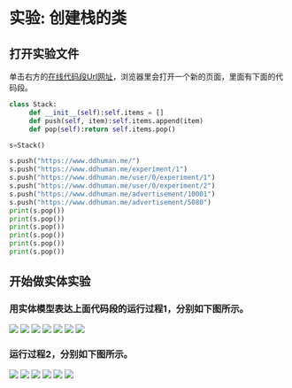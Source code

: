 ﻿# 实验: 创建栈的类

## 打开实验文件

单击右方的[在线代码段Url网址](http://www.pythontutor.com/visualize.html#code=class%20Stack%3A%0A%20%20%20%20%20def%20__init__%28self%29%3Aself.items%20%3D%20%5B%5D%0A%20%20%20%20%20def%20push%28self,%20item%29%3Aself.items.append%28item%29%0A%20%20%20%20%20def%20pop%28self%29%3Areturn%20self.items.pop%28%29%0A%0As%3DStack%28%29%0A%0As.push%28%22https%3A//www.ddhuman.me/%22%29%0As.push%28%22https%3A//www.ddhuman.me/experiment/1%22%29%0As.push%28%22https%3A//www.ddhuman.me/user/0/experiment/1%22%29%0As.push%28%22https%3A//www.ddhuman.me/user/0/experiment/2%22%29%0As.push%28%22https%3A//www.ddhuman.me/advertisement/10001%22%29%0As.push%28%22https%3A//www.ddhuman.me/advertisement/5080%22%29%0Aprint%28s.pop%28%29%29%0Aprint%28s.pop%28%29%29%0Aprint%28s.pop%28%29%29%0Aprint%28s.pop%28%29%29%0Aprint%28s.pop%28%29%29%0Aprint%28s.pop%28%29%29&cumulative=false&heapPrimitives=nevernest&mode=edit&origin=opt-frontend.js&py=py3anaconda&rawInputLstJSON=%5B%5D&textReferences=false)，浏览器里会打开一个新的页面，里面有下面的代码段。

```python
class Stack:
     def __init__(self):self.items = []
     def push(self, item):self.items.append(item)
     def pop(self):return self.items.pop()

s=Stack()

s.push("https://www.ddhuman.me/")
s.push("https://www.ddhuman.me/experiment/1")
s.push("https://www.ddhuman.me/user/0/experiment/1")
s.push("https://www.ddhuman.me/user/0/experiment/2")
s.push("https://www.ddhuman.me/advertisement/10001")
s.push("https://www.ddhuman.me/advertisement/5080")
print(s.pop())
print(s.pop())
print(s.pop())
print(s.pop())
print(s.pop())
print(s.pop())
```

## 开始做实体实验

### 用实体模型表达上面代码段的运行过程1，分别如下图所示。

![](/images/章4-理解基本的数据结构/创建栈的类/1a1.jpg)
![](/images/章4-理解基本的数据结构/创建栈的类/1a2.jpg)
![](/images/章4-理解基本的数据结构/创建栈的类/1a3.jpg)
![](/images/章4-理解基本的数据结构/创建栈的类/1a4.jpg)
![](/images/章4-理解基本的数据结构/创建栈的类/1a5.jpg)
![](/images/章4-理解基本的数据结构/创建栈的类/1a6.jpg)
![](/images/章4-理解基本的数据结构/创建栈的类/1a7.jpg)

### 运行过程2，分别如下图所示。

![](/images/章4-理解基本的数据结构/创建栈的类/2a1.jpg)
![](/images/章4-理解基本的数据结构/创建栈的类/2a2.jpg)
![](/images/章4-理解基本的数据结构/创建栈的类/2a3.jpg)
![](/images/章4-理解基本的数据结构/创建栈的类/2a4.jpg)
![](/images/章4-理解基本的数据结构/创建栈的类/2a5.jpg)
![](/images/章4-理解基本的数据结构/创建栈的类/2a6.jpg)
